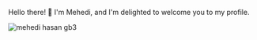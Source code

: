 Hello there! 👋 
I'm Mehedi, and I'm delighted to welcome you to my profile.

![mehedi hasan gb3](https://github.com/Mehedi182/Mehedi182/assets/58473141/88974c4a-c375-48ff-bae1-dbac8268adfc)
